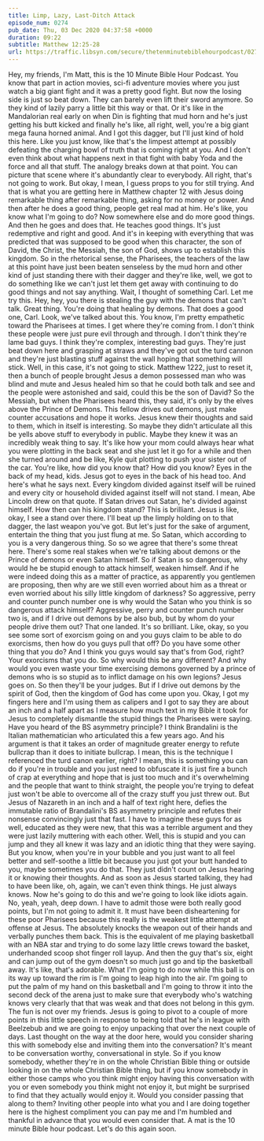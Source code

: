 ```yaml
---
title: Limp, Lazy, Last-Ditch Attack
episode_num: 0274
pub_date: Thu, 03 Dec 2020 04:37:58 +0000
duration: 09:22
subtitle: Matthew 12:25-28
url: https://traffic.libsyn.com/secure/thetenminutebiblehourpodcast/0274_-_Limp_Lazy_Last-Ditch_Attack.mp3
---
```


 Hey, my friends, I'm Matt, this is the 10 Minute Bible Hour Podcast. You know that part in action movies, sci-fi adventure movies where you just watch a big giant fight and it was a pretty good fight. But now the losing side is just so beat down. They can barely even lift their sword anymore. So they kind of lazily parry a little bit this way or that. Or it's like in the Mandalorian real early on when Din is fighting that mud horn and he's just getting his butt kicked and finally he's like, all right, well, you're a big giant mega fauna horned animal. And I got this dagger, but I'll just kind of hold this here. Like you just know, like that's the limpest attempt at possibly defeating the charging bowl of truth that is coming right at you. And I don't even think about what happens next in that fight with baby Yoda and the force and all that stuff. The analogy breaks down at that point. You can picture that scene where it's abundantly clear to everybody. All right, that's not going to work. But okay, I mean, I guess props to you for still trying. And that is what you are getting here in Matthew chapter 12 with Jesus doing remarkable thing after remarkable thing, asking for no money or power. And then after he does a good thing, people get real mad at him. He's like, you know what I'm going to do? Now somewhere else and do more good things. And then he goes and does that. He teaches good things. It's just redemptive and right and good. And it's in keeping with everything that was predicted that was supposed to be good when this character, the son of David, the Christ, the Messiah, the son of God, shows up to establish this kingdom. So in the rhetorical sense, the Pharisees, the teachers of the law at this point have just been beaten senseless by the mud horn and other kind of just standing there with their dagger and they're like, well, we got to do something like we can't just let them get away with continuing to do good things and not say anything. Wait, I thought of something Carl. Let me try this. Hey, hey, you there is stealing the guy with the demons that can't talk. Great thing. You're doing that healing by demons. That does a good one, Carl. Look, we've talked about this. You know, I'm pretty empathetic toward the Pharisees at times. I get where they're coming from. I don't think these people were just pure evil through and through. I don't think they're lame bad guys. I think they're complex, interesting bad guys. They're just beat down here and grasping at straws and they've got out the turd cannon and they're just blasting stuff against the wall hoping that something will stick. Well, in this case, it's not going to stick. Matthew 1222, just to reset it, then a bunch of people brought Jesus a demon possessed man who was blind and mute and Jesus healed him so that he could both talk and see and the people were astonished and said, could this be the son of David? So the Messiah, but when the Pharisees heard this, they said, it's only by the elves above the Prince of Demons. This fellow drives out demons, just make counter accusations and hope it works. Jesus knew their thoughts and said to them, which in itself is interesting. So maybe they didn't articulate all this be yells above stuff to everybody in public. Maybe they knew it was an incredibly weak thing to say. It's like how your mom could always hear what you were plotting in the back seat and she just let it go for a while and then she turned around and be like, Kyle quit plotting to push your sister out of the car. You're like, how did you know that? How did you know? Eyes in the back of my head, kids. Jesus got to eyes in the back of his head too. And here's what he says next. Every kingdom divided against itself will be ruined and every city or household divided against itself will not stand. I mean, Abe Lincoln drew on that quote. If Satan drives out Satan, he's divided against himself. How then can his kingdom stand? This is brilliant. Jesus is like, okay, I see a stand over there. I'll beat up the limply holding on to that dagger, the last weapon you've got. But let's just for the sake of argument, entertain the thing that you just flung at me. So Satan, which according to you is a very dangerous thing. So so we agree that there's some threat here. There's some real stakes when we're talking about demons or the Prince of demons or even Satan himself. So if Satan is so dangerous, why would he be stupid enough to attack himself, weaken himself. And if he were indeed doing this as a matter of practice, as apparently you gentlemen are proposing, then why are we still even worried about him as a threat or even worried about his silly little kingdom of darkness? So aggressive, perry and counter punch number one is why would the Satan who you think is so dangerous attack himself? Aggressive, perry and counter punch number two is, and if I drive out demons by be also bub, but by whom do your people drive them out? That one landed. It's so brilliant. Like, okay, so you see some sort of exorcism going on and you guys claim to be able to do exorcisms, then how do you guys pull that off? Do you have some other thing that you do? And I think you guys would say that's from God, right? Your exorcisms that you do. So why would this be any different? And why would you even waste your time exercising demons governed by a prince of demons who is so stupid as to inflict damage on his own legions? Jesus goes on. So then they'll be your judges. But if I drive out demons by the spirit of God, then the kingdom of God has come upon you. Okay, I got my fingers here and I'm using them as calipers and I got to say they are about an inch and a half apart as I measure how much text in my Bible it took for Jesus to completely dismantle the stupid things the Pharisees were saying. Have you heard of the BS asymmetry principle? I think Brandalini is the Italian mathematician who articulated this a few years ago. And his argument is that it takes an order of magnitude greater energy to refute bullcrap than it does to initiate bullcrap. I mean, this is the technique I referenced the turd canon earlier, right? I mean, this is something you can do if you're in trouble and you just need to obfuscate it is just fire a bunch of crap at everything and hope that is just too much and it's overwhelming and the people that want to think straight, the people you're trying to defeat just won't be able to overcome all of the crazy stuff you just threw out. But Jesus of Nazareth in an inch and a half of text right here, defies the immutable ratio of Brandalini's BS asymmetry principle and refutes their nonsense convincingly just that fast. I have to imagine these guys for as well, educated as they were new, that this was a terrible argument and they were just lazily muttering with each other. Well, this is stupid and you can jump and they all knew it was lazy and an idiotic thing that they were saying. But you know, when you're in your bubble and you just want to all feel better and self-soothe a little bit because you just got your butt handed to you, maybe sometimes you do that. They just didn't count on Jesus hearing it or knowing their thoughts. And as soon as Jesus started talking, they had to have been like, oh, again, we can't even think things. He just always knows. Now he's going to do this and we're going to look like idiots again. No, yeah, yeah, deep down. I have to admit those were both really good points, but I'm not going to admit it. It must have been disheartening for these poor Pharisees because this really is the weakest little attempt at offense at Jesus. The absolutely knocks the weapon out of their hands and verbally punches them back. This is the equivalent of me playing basketball with an NBA star and trying to do some lazy little crews toward the basket, underhanded scoop shot finger roll layup. And then the guy that's six, eight and can jump out of the gym doesn't so much just go and tip the basketball away. It's like, that's adorable. What I'm going to do now while this ball is on its way up toward the rim is I'm going to leap high into the air. I'm going to put the palm of my hand on this basketball and I'm going to throw it into the second deck of the arena just to make sure that everybody who's watching knows very clearly that that was weak and that does not belong in this gym. The fun is not over my friends. Jesus is going to pivot to a couple of more points in this little speech in response to being told that he's in league with Beelzebub and we are going to enjoy unpacking that over the next couple of days. Last thought on the way at the door here, would you consider sharing this with somebody else and inviting them into the conversation? It's meant to be conversation worthy, conversational in style. So if you know somebody, whether they're in on the whole Christian Bible thing or outside looking in on the whole Christian Bible thing, but if you know somebody in either those camps who you think might enjoy having this conversation with you or even somebody you think might not enjoy it, but might be surprised to find that they actually would enjoy it. Would you consider passing that along to them? Inviting other people into what you and I are doing together here is the highest compliment you can pay me and I'm humbled and thankful in advance that you would even consider that. A mat is the 10 minute Bible hour podcast. Let's do this again soon.